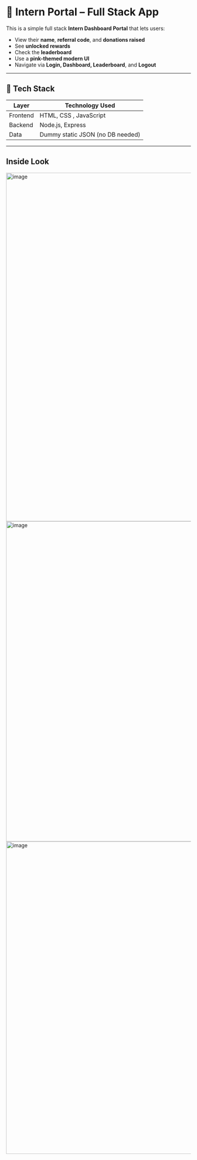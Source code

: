 # 🌸 Intern Portal – Full Stack App

This is a simple full stack **Intern Dashboard Portal** that lets users:

- View their **name**, **referral code**, and **donations raised**
- See **unlocked rewards**
- Check the **leaderboard**
- Use a **pink-themed modern UI**
- Navigate via **Login, Dashboard, Leaderboard**, and **Logout**

---

## 🔧 Tech Stack

| Layer       | Technology Used       |
|-------------|------------------------|
| Frontend    | HTML, CSS , JavaScript |
| Backend     | Node.js, Express       |
| Data        | Dummy static JSON (no DB needed) |

---

## Inside Look

<img width="1919" height="947" alt="image" src="https://github.com/user-attachments/assets/c0afa623-71df-4f86-88f7-cdfccbd72836" />
<img width="1918" height="870" alt="image" src="https://github.com/user-attachments/assets/f970b09a-0254-4110-ad7a-a0d7ca4a9d8e" />
<img width="1916" height="849" alt="image" src="https://github.com/user-attachments/assets/d98dcb0d-7fbe-42f5-813e-f1eb30dbf8fb" />

